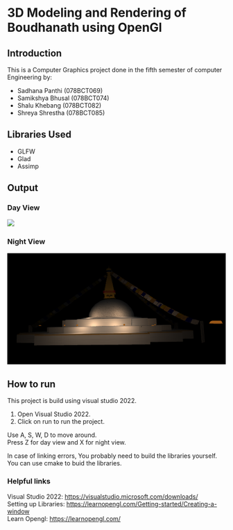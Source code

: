 # 3D Modeling and Rendering of Boudhanath using OpenGl

## Introduction

This is a Computer Graphics project done in the fifth semester of computer Engineering by:

- Sadhana Panthi (078BCT069)
- Samikshya Bhusal (078BCT074)
- Shalu Khebang (078BCT082)
- Shreya Shrestha (078BCT085)



## Libraries Used

- GLFW
- Glad
- Assimp

## Output

### Day View

![](./Images/day-view.png)

### Night View

![](./Images/night-view.png)

## How to run

This project is build using visual studio 2022.

1. Open Visual Studio 2022.
2. Click on run to run the project.

Use A, S, W, D to move around.\
Press Z for day view and X for night view.

In case of linking errors, You probably need to build the libraries yourself.\
You can use cmake to buid the libraries.

### Helpful links

Visual Studio 2022: https://visualstudio.microsoft.com/downloads/ \
Setting up Libraries: https://learnopengl.com/Getting-started/Creating-a-window \
Learn Opengl: https://learnopengl.com/
